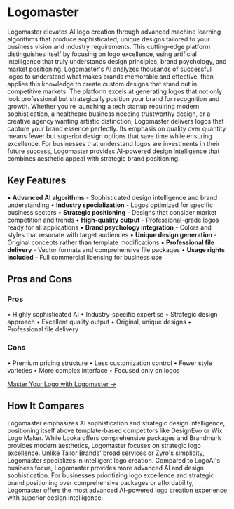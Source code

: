 # Logomaster

Logomaster elevates AI logo creation through advanced machine learning algorithms that produce sophisticated, unique designs tailored to your business vision and industry requirements. This cutting-edge platform distinguishes itself by focusing on logo excellence, using artificial intelligence that truly understands design principles, brand psychology, and market positioning. Logomaster's AI analyzes thousands of successful logos to understand what makes brands memorable and effective, then applies this knowledge to create custom designs that stand out in competitive markets. The platform excels at generating logos that not only look professional but strategically position your brand for recognition and growth. Whether you're launching a tech startup requiring modern sophistication, a healthcare business needing trustworthy design, or a creative agency wanting artistic distinction, Logomaster delivers logos that capture your brand essence perfectly. Its emphasis on quality over quantity means fewer but superior design options that save time while ensuring excellence. For businesses that understand logos are investments in their future success, Logomaster provides AI-powered design intelligence that combines aesthetic appeal with strategic brand positioning.

## Key Features

• **Advanced AI algorithms** - Sophisticated design intelligence and brand understanding
• **Industry specialization** - Logos optimized for specific business sectors
• **Strategic positioning** - Designs that consider market competition and trends
• **High-quality output** - Professional-grade logos ready for all applications
• **Brand psychology integration** - Colors and styles that resonate with target audiences
• **Unique design generation** - Original concepts rather than template modifications
• **Professional file delivery** - Vector formats and comprehensive file packages
• **Usage rights included** - Full commercial licensing for business use

## Pros and Cons

### Pros
• Highly sophisticated AI
• Industry-specific expertise
• Strategic design approach
• Excellent quality output
• Original, unique designs
• Professional file delivery

### Cons
• Premium pricing structure
• Less customization control
• Fewer style varieties
• More complex interface
• Focused only on logos

[Master Your Logo with Logomaster →](https://logomaster.ai)

## How It Compares

Logomaster emphasizes AI sophistication and strategic design intelligence, positioning itself above template-based competitors like DesignEvo or Wix Logo Maker. While Looka offers comprehensive packages and Brandmark provides modern aesthetics, Logomaster focuses on strategic logo excellence. Unlike Tailor Brands' broad services or Zyro's simplicity, Logomaster specializes in intelligent logo creation. Compared to LogoAI's business focus, Logomaster provides more advanced AI and design sophistication. For businesses prioritizing logo excellence and strategic brand positioning over comprehensive packages or affordability, Logomaster offers the most advanced AI-powered logo creation experience with superior design intelligence.
